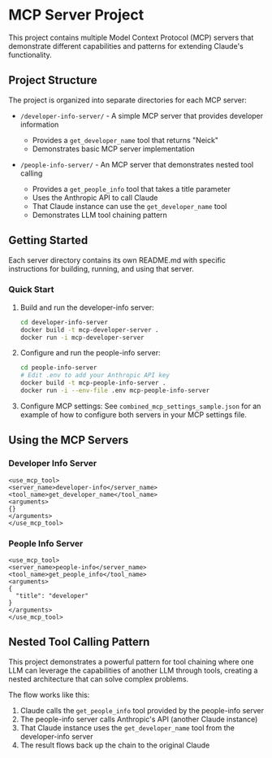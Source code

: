 # MCP Server Project

This project contains multiple Model Context Protocol (MCP) servers that demonstrate different capabilities and patterns for extending Claude's functionality.

## Project Structure

The project is organized into separate directories for each MCP server:

- `/developer-info-server/` - A simple MCP server that provides developer information
  - Provides a `get_developer_name` tool that returns "Neick"
  - Demonstrates basic MCP server implementation

- `/people-info-server/` - An MCP server that demonstrates nested tool calling
  - Provides a `get_people_info` tool that takes a title parameter
  - Uses the Anthropic API to call Claude
  - That Claude instance can use the `get_developer_name` tool
  - Demonstrates LLM tool chaining pattern

## Getting Started

Each server directory contains its own README.md with specific instructions for building, running, and using that server.

### Quick Start

1. Build and run the developer-info server:
   ```bash
   cd developer-info-server
   docker build -t mcp-developer-server .
   docker run -i mcp-developer-server
   ```

2. Configure and run the people-info server:
   ```bash
   cd people-info-server
   # Edit .env to add your Anthropic API key
   docker build -t mcp-people-info-server .
   docker run -i --env-file .env mcp-people-info-server
   ```

3. Configure MCP settings:
   See `combined_mcp_settings_sample.json` for an example of how to configure both servers in your MCP settings file.

## Using the MCP Servers

### Developer Info Server

```
<use_mcp_tool>
<server_name>developer-info</server_name>
<tool_name>get_developer_name</tool_name>
<arguments>
{}
</arguments>
</use_mcp_tool>
```

### People Info Server

```
<use_mcp_tool>
<server_name>people-info</server_name>
<tool_name>get_people_info</tool_name>
<arguments>
{
  "title": "developer"
}
</arguments>
</use_mcp_tool>
```

## Nested Tool Calling Pattern

This project demonstrates a powerful pattern for tool chaining where one LLM can leverage the capabilities of another LLM through tools, creating a nested architecture that can solve complex problems.

The flow works like this:
1. Claude calls the `get_people_info` tool provided by the people-info server
2. The people-info server calls Anthropic's API (another Claude instance)
3. That Claude instance uses the `get_developer_name` tool from the developer-info server
4. The result flows back up the chain to the original Claude